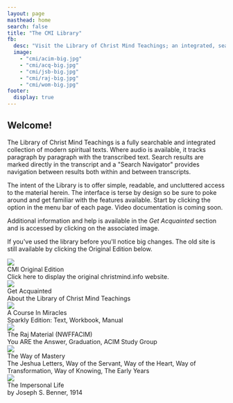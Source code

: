 ```yaml
---
layout: page
masthead: home
search: false
title: "The CMI Library"
fb:
  desc: "Visit the Library of Christ Mind Teachings; an integrated, searchable and comprehensive collection of modern day spiritual teachings." 
  image:
    - "cmi/acim-big.jpg"
    - "cmi/acq-big.jpg"
    - "cmi/jsb-big.jpg"
    - "cmi/raj-big.jpg"
    - "cmi/wom-big.jpg"
footer:
  display: true
---
```


<h2 class="ui header">
  Welcome! 
</h2>

The Library of Christ Mind Teachings is a fully searchable and integrated collection of modern spiritual texts. Where audio is available, it tracks paragraph by paragraph with the transcribed text. Search results are marked directly in the transcript and a "Search Navigator" provides navigation between results both within and between transcripts.

The intent of the Library is to offer simple, readable, and uncluttered access to the material herein. The interface is terse by design so be sure to poke around and get familiar with the features available. Start by clicking the <i class="question icon"></i> option in the menu bar of each page. Video documentation is coming soon.

Additional information and help is available in the *Get Acquainted* section and is accessed by clicking on the associated image.

If you've used the library before you'll notice big changes. The old site is still available by clicking the Original Edition below.

<div id="page-contents" class="ui three cards">
  <div class="card">
    <a id="original-edition" href="https://orig.christmind.info" class="small image" data-tooltip="Click to visit the original CMI website." data-position="bottom center">
      <img src="/public/img/cmi/orig-big.jpg">
    </a>
    <div class="content">
      <div class="header">CMI Original Edition</div>
      <div class="description">
        Click here to display the original christmind.info website.
      </div>
    </div>
  </div>
  <div class="card">
    <a href="#" data-book="acq" class="toc-modal-open image" data-tooltip="Click to view the Getting Acquainted table of contents." data-position="bottom center">
      <img src="/public/img/cmi/acq-big.jpg">
    </a>
    <div class="content">
      <div class="header">Get Acquainted</div>
      <div class="description">
        About the Library of Christ Mind Teachings
      </div>
    </div>
  </div>
  <div class="card">
    <a id="acim-christmind-info" href="https://acim.christmind.info" class="image" data-tooltip="Click to view the ACIM Sparkly Edition." data-position="bottom center">
      <img src="/public/img/cmi/acim-big.jpg">
    </a>
    <div class="content">
      <div class="header">A Course In Miracles</div>
      <div class="description">
        Sparkly Edition: Text, Workbook, Manual
      </div>
    </div>
  </div>
  <div class="card">
    <a id="raj-christmind-info" href="https://raj.christmind.info" class="image" data-tooltip="Click to view the Raj Material." data-position="bottom center">
      <img src="/public/img/cmi/raj-big.jpg">
    </a>
    <div class="content">
      <div class="header">The Raj Material (NWFFACIM)</div>
      <div class="description">
        You ARE the Answer, Graduation, ACIM Study Group
      </div>
    </div>
  </div>
  <div class="card">
    <a id="wom-christmind-info" href="https://wom.christmind.info" class="image" data-tooltip="Click to view the Way of Mastery." data-position="bottom center">
      <img src="/public/img/cmi/wom-big.jpg">
    </a>
    <div class="content">
      <div class="header">The Way of Mastery</div>
      <div class="description">
        The Jeshua Letters, Way of the Servant, Way of the Heart, Way of
        Transformation, Way of Knowing, The Early Years
      </div>
    </div>
  </div>
  <div class="card">
    <a id="jsb-christmind-info" href="https://jsb.christmind.info" class="image" data-tooltip="Click to view The Impersonal Life." data-position="bottom center">
      <img src="/public/img/cmi/jsb-big.jpg">
    </a>
    <div class="content">
      <div class="header">The Impersonal Life</div>
      <div class="description">
        by Joseph S. Benner, 1914
      </div>
    </div>
  </div>
</div>
